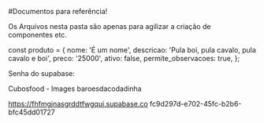 #Documentos para referência!

Os Arquivos nesta pasta são apenas para agilizar a criação de componentes etc.

const produto = {
    nome: 'É um nome',
    descricao: 'Pula boi, pula cavalo, pula cavalo e boi',
    preco: '25000',
    ativo: false,
    permite_observacoes: true,
  };

  Senha do supabase:

  Cubosfood - Images
  baroesdacodadinha

  https://fhfmgjnasgrddtfwgquj.supabase.co
  fc9d297d-e702-45fc-b2b6-bfc45dd01727